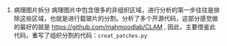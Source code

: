 
1. 病理图片拆分
	病理图片中包含很多的非组织区域，进行分析的第一步往往是排除这些区域，也就是进行载玻片的分割。分析了多个开源代码，这部分感觉做的最好的就是 https://github.com/mahmoodlab/CLAM , 因此，主要借鉴此代码，重写了组织分割的代码：`creat_patches.py`



